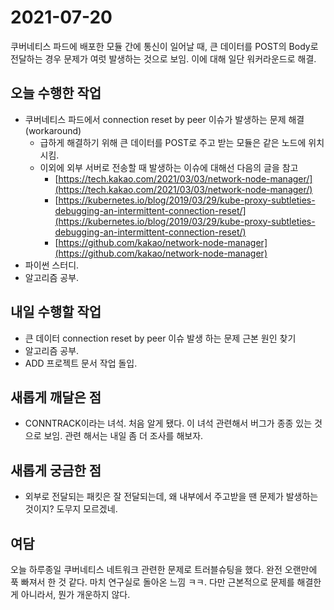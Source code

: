 # 2021-07-20

쿠버네티스 파드에 배포한 모듈 간에 통신이 일어날 때, 큰 데이터를 POST의 Body로 전달하는 경우 문제가 여럿 발생하는 것으로 보임. 이에 대해 일단 워커라운드로 해결.

## 오늘 수행한 작업

- 쿠버네티스 파드에서 connection reset by peer 이슈가 발생하는 문제 해결(workaround)
    - 급하게 해결하기 위해 큰 데이터를 POST로 주고 받는 모듈은 같은 노드에 위치시킴.
    - 이외에 외부 서버로 전송할 때 발생하는 이슈에 대해선 다음의 글을 참고
        - [https://tech.kakao.com/2021/03/03/network-node-manager/](https://tech.kakao.com/2021/03/03/network-node-manager/)
        - [https://kubernetes.io/blog/2019/03/29/kube-proxy-subtleties-debugging-an-intermittent-connection-reset/](https://kubernetes.io/blog/2019/03/29/kube-proxy-subtleties-debugging-an-intermittent-connection-reset/)
        - [https://github.com/kakao/network-node-manager](https://github.com/kakao/network-node-manager)
- 파이썬 스터디.
- 알고리즘 공부.

## 내일 수행할 작업

- 큰 데이터 connection reset by peer 이슈 발생 하는 문제 근본 원인 찾기
- 알고리즘 공부.
- ADD 프로젝트 문서 작업 돌입.

## 새롭게 깨달은 점

- CONNTRACK이라는 녀석. 처음 알게 됐다. 이 녀석 관련해서 버그가 종종 있는 것으로 보임. 관련 해서는 내일 좀 더 조사를 해보자.

## 새롭게 궁금한 점

- 외부로 전달되는 패킷은 잘 전달되는데, 왜 내부에서 주고받을 땐 문제가 발생하는 것이지? 도무지 모르겠네.

## 여담

오늘 하루종일 쿠버네티스 네트워크 관련한 문제로 트러블슈팅을 했다. 완전 오랜만에 푹 빠져서 한 것 같다. 마치 연구실로 돌아온 느낌 ㅋㅋ. 다만 근본적으로 문제를 해결한게 아니라서, 뭔가 개운하지 않다.
